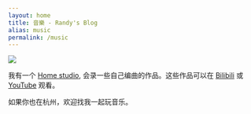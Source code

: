 ```yaml
---
layout: home
title: 音樂 - Randy's Blog
alias: music
permalink: /music
---
```


<div class="post">

<img src="https://gbstatic.djyde.com/assets/B77C7FF9-34E4-4CA7-BEAB-62ED1480AB20.JPG?x-oss-process=style/80" />

我有一个 [Home studio](https://www.wikiwand.com/en/Home_recording), 会录一些自己编曲的作品。这些作品可以在 [Bilibili](https://space.bilibili.com/20931693) 或 [YouTube](https://www.youtube.com/channel/UCFQUVJ0_ZGzvuX6GHl_cqsQ) 观看。

如果你也在杭州，欢迎找我一起玩音乐。


</div>